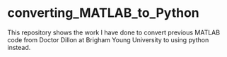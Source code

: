 # converting_MATLAB_to_Python
This repository shows the work I have done to convert previous MATLAB code from Doctor Dillon at Brigham Young University to using python instead. 

